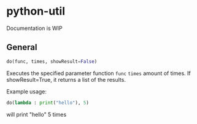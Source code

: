 # python-util

Documentation is WIP


## General

```python
do(func, times, showResult=False)
```

Executes the specified parameter function `func` `times` amount of times. If showResult=True, it returns a list of the results.

Example usage:

```python
do(lambda : print("hello"), 5)
```
will print "hello" 5 times

